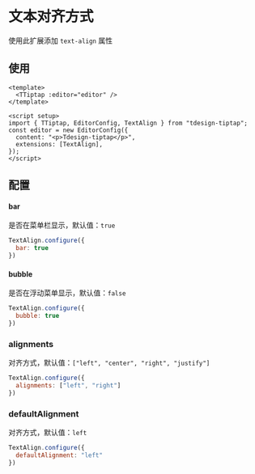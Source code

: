 # 文本对齐方式

使用此扩展添加 `text-align` 属性

## 使用

``` vue
<template>
  <TTiptap :editor="editor" />
</template>

<script setup>
import { TTiptap, EditorConfig, TextAlign } from "tdesign-tiptap";
const editor = new EditorConfig({
  content: "<p>Tdesign-tiptap</p>",
  extensions: [TextAlign],
});
</script>
```
## 配置

#### bar

是否在菜单栏显示，默认值：`true`

```js
TextAlign.configure({
  bar: true
})
```

#### bubble

是否在浮动菜单显示，默认值：`false`

```js
TextAlign.configure({
  bubble: true
})
```

### alignments

对齐方式，默认值：`["left", "center", "right", "justify"]`

```js
TextAlign.configure({
  alignments: ["left", "right"]
})
```

### defaultAlignment

对齐方式，默认值：`left`

```js
TextAlign.configure({
  defaultAlignment: "left"
})
```

